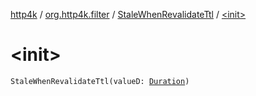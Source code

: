 [http4k](../../index.md) / [org.http4k.filter](../index.md) / [StaleWhenRevalidateTtl](index.md) / [&lt;init&gt;](./-init-.md)

# &lt;init&gt;

`StaleWhenRevalidateTtl(valueD: `[`Duration`](https://docs.oracle.com/javase/9/docs/api/java/time/Duration.html)`)`